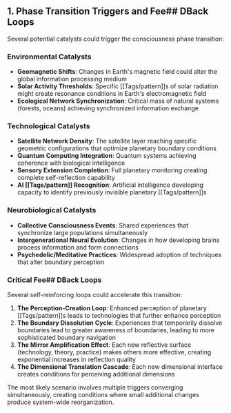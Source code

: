 ## 1. Phase Transition Triggers and Fee## DBack Loops

Several potential catalysts could trigger the consciousness phase transition:

### Environmental Catalysts

- **Geomagnetic Shifts**: Changes in Earth's magnetic field could alter the global information processing medium
- **Solar Activity Thresholds**: Specific [[Tags/pattern]]s of solar radiation might create resonance conditions in Earth's electromagnetic field
- **Ecological Network Synchronization**: Critical mass of natural systems (forests, oceans) achieving synchronized information exchange

### Technological Catalysts

- **Satellite Network Density**: The satellite layer reaching specific geometric configurations that optimize planetary boundary conditions
- **Quantum Computing Integration**: Quantum systems achieving coherence with biological intelligence
- **Sensory Extension Completion**: Full planetary monitoring creating complete self-reflection capability
- **AI [[Tags/pattern]] Recognition**: Artificial intelligence developing capacity to identify previously invisible planetary [[Tags/pattern]]s

### Neurobiological Catalysts

- **Collective Consciousness Events**: Shared experiences that synchronize large populations simultaneously
- **Intergenerational Neural Evolution**: Changes in how developing brains process information and form connections
- **Psychedelic/Meditative Practices**: Widespread adoption of techniques that alter boundary perception

### Critical Fee## DBack Loops

Several self-reinforcing loops could accelerate this transition:

1. **The Perception-Creation Loop**: Enhanced perception of planetary [[Tags/pattern]]s leads to technologies that further enhance perception
2. **The Boundary Dissolution Cycle**: Experiences that temporarily dissolve boundaries lead to greater awareness of boundaries, leading to more sophisticated boundary navigation
3. **The Mirror Amplification Effect**: Each new reflective surface (technology, theory, practice) makes others more effective, creating exponential increases in reflection quality
4. **The Dimensional Translation Cascade**: Each new dimensional interface creates conditions for perceiving additional dimensions

The most likely scenario involves multiple triggers converging simultaneously, creating conditions where small additional changes produce system-wide reorganization.
